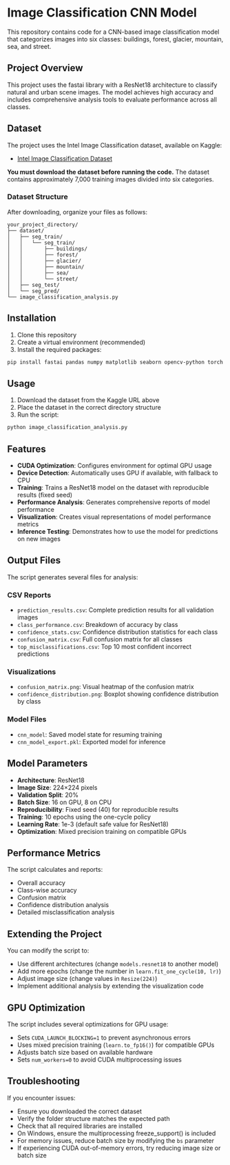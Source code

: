 # Image Classification CNN Model

This repository contains code for a CNN-based image classification model that categorizes images into six classes: buildings, forest, glacier, mountain, sea, and street.

## Project Overview

This project uses the fastai library with a ResNet18 architecture to classify natural and urban scene images. The model achieves high accuracy and includes comprehensive analysis tools to evaluate performance across all classes.

## Dataset

The project uses the Intel Image Classification dataset, available on Kaggle:
- [Intel Image Classification Dataset](https://www.kaggle.com/code/arbazkhan971/image-classification-using-cnn-94-accuracy/input)

**You must download the dataset before running the code.** The dataset contains approximately 7,000 training images divided into six categories.

### Dataset Structure

After downloading, organize your files as follows:
```
your_project_directory/
├── dataset/
│   ├── seg_train/
│   │   └── seg_train/
│   │       ├── buildings/
│   │       ├── forest/
│   │       ├── glacier/
│   │       ├── mountain/
│   │       ├── sea/
│   │       └── street/
│   ├── seg_test/
│   └── seg_pred/
└── image_classification_analysis.py
```

## Installation

1. Clone this repository
2. Create a virtual environment (recommended)
3. Install the required packages:
```bash
pip install fastai pandas numpy matplotlib seaborn opencv-python torch
```

## Usage

1. Download the dataset from the Kaggle URL above
2. Place the dataset in the correct directory structure
3. Run the script:
```bash
python image_classification_analysis.py
```

## Features

- **CUDA Optimization**: Configures environment for optimal GPU usage
- **Device Detection**: Automatically uses GPU if available, with fallback to CPU
- **Training**: Trains a ResNet18 model on the dataset with reproducible results (fixed seed)
- **Performance Analysis**: Generates comprehensive reports of model performance
- **Visualization**: Creates visual representations of model performance metrics
- **Inference Testing**: Demonstrates how to use the model for predictions on new images

## Output Files

The script generates several files for analysis:

### CSV Reports
- `prediction_results.csv`: Complete prediction results for all validation images
- `class_performance.csv`: Breakdown of accuracy by class
- `confidence_stats.csv`: Confidence distribution statistics for each class
- `confusion_matrix.csv`: Full confusion matrix for all classes
- `top_misclassifications.csv`: Top 10 most confident incorrect predictions

### Visualizations
- `confusion_matrix.png`: Visual heatmap of the confusion matrix
- `confidence_distribution.png`: Boxplot showing confidence distribution by class

### Model Files
- `cnn_model`: Saved model state for resuming training
- `cnn_model_export.pkl`: Exported model for inference

## Model Parameters

- **Architecture**: ResNet18
- **Image Size**: 224×224 pixels
- **Validation Split**: 20%
- **Batch Size**: 16 on GPU, 8 on CPU
- **Reproducibility**: Fixed seed (40) for reproducible results
- **Training**: 10 epochs using the one-cycle policy
- **Learning Rate**: 1e-3 (default safe value for ResNet18)
- **Optimization**: Mixed precision training on compatible GPUs

## Performance Metrics

The script calculates and reports:
- Overall accuracy
- Class-wise accuracy
- Confusion matrix
- Confidence distribution analysis
- Detailed misclassification analysis

## Extending the Project

You can modify the script to:
- Use different architectures (change `models.resnet18` to another model)
- Add more epochs (change the number in `learn.fit_one_cycle(10, lr)`)
- Adjust image size (change values in `Resize(224)`)
- Implement additional analysis by extending the visualization code

## GPU Optimization

The script includes several optimizations for GPU usage:
- Sets `CUDA_LAUNCH_BLOCKING=1` to prevent asynchronous errors
- Uses mixed precision training (`learn.to_fp16()`) for compatible GPUs
- Adjusts batch size based on available hardware
- Sets `num_workers=0` to avoid CUDA multiprocessing issues

## Troubleshooting

If you encounter issues:
- Ensure you downloaded the correct dataset
- Verify the folder structure matches the expected path
- Check that all required libraries are installed
- On Windows, ensure the multiprocessing freeze_support() is included
- For memory issues, reduce batch size by modifying the `bs` parameter
- If experiencing CUDA out-of-memory errors, try reducing image size or batch size